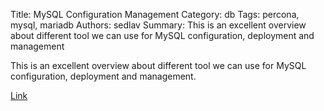 Title: MySQL Configuration Management
Category: db
Tags: percona, mysql, mariadb
Authors: sedlav
Summary: This is an excellent overview about different tool we can use for MySQL configuration, deployment and management

This is an excellent overview about different tool we can use for MySQL configuration, deployment and management.

[Link](https://www.percona.com/blog/2016/10/28/blog-series-mysql-configuration-management/) 
